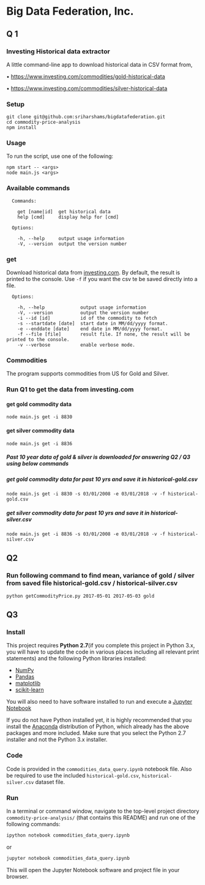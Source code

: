 # Big Data Federation, Inc.

## Q 1
### Investing Historical data extractor
A little command-line app to download historical data in CSV format from,

• https://www.investing.com/commodities/gold-historical-data

• https://www.investing.com/commodities/silver-historical-data


### Setup

```
git clone git@github.com:sriharshams/bigdatafederation.git
cd commodity-price-analysis
npm install
```

### Usage
To run the script,  use one of the following:
```
npm start -- <args>
node main.js <args>
```


### Available commands


      Commands:

        get [name|id]  get historical data
        help [cmd]     display help for [cmd]

      Options:

        -h, --help     output usage information
        -V, --version  output the version number


### get

Download historical data from [investing.com](http://www.investing.com/). By default, the result is printed to the console. Use `-f` if you want the csv te be saved directly into a file.

      Options:

        -h, --help             output usage information
        -V, --version          output the version number
        -i --id [id]           id of the commodity to fetch
        -s --startdate [date]  start date in MM/dd/yyyy format.
        -e --enddate [date]    end date in MM/dd/yyyy format.
        -f --file [file]       result file. If none, the result will be printed to the console.
        -v --verbose           enable verbose mode.


### Commodities

The program supports commodities from US for Gold and Silver.

### Run Q1 to get the data from investing.com
#### get gold commodity data
```
node main.js get -i 8830
```
#### get silver commodity data
```
node main.js get -i 8836
```
##### Past 10 year data of gold & silver is downloaded for answering Q2 / Q3 using below commands
##### get gold commodity data for past 10 yrs and save it in historical-gold.csv
```
node main.js get -i 8830 -s 03/01/2008 -e 03/01/2018 -v -f historical-gold.csv
```
##### get silver commodity data for past 10 yrs and save it in historical-silver.csv
```
node main.js get -i 8836 -s 03/01/2008 -e 03/01/2018 -v -f historical-silver.csv
```

## Q2
### Run following command to find mean, variance of gold / silver from saved file historical-gold.csv / historical-silver.csv
```
python getCommodityPrice.py 2017-05-01 2017-05-03 gold
```
## Q3
### Install

This project requires **Python 2.7**(if you complete this project in Python 3.x, you will have to update the code in various places including all relevant print statements) and the following Python libraries installed:

- [NumPy](http://www.numpy.org/)
- [Pandas](http://pandas.pydata.org/)
- [matplotlib](http://matplotlib.org/)
- [scikit-learn](http://scikit-learn.org/stable/)

You will also need to have software installed to run and execute a [Jupyter Notebook](http://ipython.org/notebook.html)

If you do not have Python installed yet, it is highly recommended that you install the [Anaconda](http://continuum.io/downloads) distribution of Python, which already has the above packages and more included. Make sure that you select the Python 2.7 installer and not the Python 3.x installer.

### Code

Code is provided in the `commodities_data_query.ipynb` notebook file. Also be required to use the included `historical-gold.csv`, `historical-silver.csv` dataset file.

### Run

In a terminal or command window, navigate to the top-level project directory `commodity-price-analysis/` (that contains this README) and run one of the following commands:

```bash
ipython notebook commodities_data_query.ipynb
```  
or
```bash
jupyter notebook commodities_data_query.ipynb
```

This will open the Jupyter Notebook software and project file in your browser.
